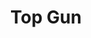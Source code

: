 ---
title: "Top Gun"

year: 1986

director: "Tony Scott"

summary: "Cocky fighter pilot is mistrusted after an accident, but what does he learn?"

comment: "This is the movie J. Lindeberg used to watch before launching his fashion career. THAT is the 80s power of this, perhaps the very peak 80s of the 80s."

video: "https://media.giphy.com/media/v1.Y2lkPTc5MGI3NjExbzFlNjZjaHFwam5raXNqNnQxNm51aXMwNWprYW1tdnVuaThzaHZkZSZlcD12MV9pbnRlcm5hbF9naWZfYnlfaWQmY3Q9Zw/nnJIYvWhYpPlyv3tJo/giphy.mp4"

image: "https://media.giphy.com/media/nnJIYvWhYpPlyv3tJo/giphy.gif"

imdb: "https://www.imdb.com/title/tt0092099/"

quotes:
  - "That's right! Ice... man. I am dangerous."
---